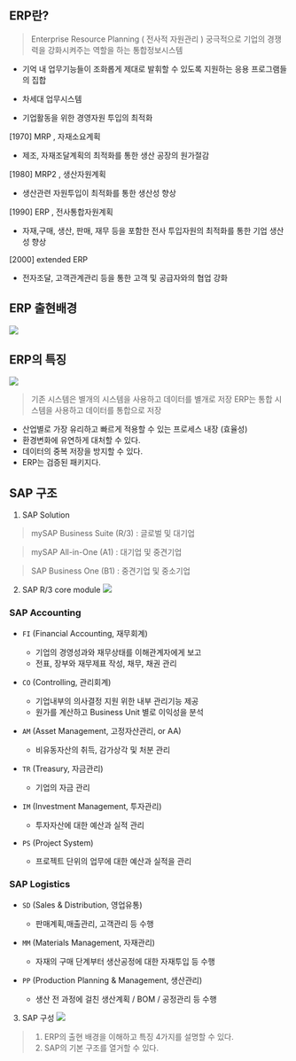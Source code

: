 ## ERP란? 
> Enterprise Resource Planning ( 전사적 자원관리 )
> 궁극적으로 기업의 경쟁력을 강화시켜주는 역할을 하는 통합정보시스템

- 기억 내 업무기능들이 조화롭게 제대로 발휘할 수 있도록 지원하는 응용 프로그램들의 집합

- 차세대 업무시스템

- 기업활동을 위한 경영자원 투입의 최적화

 

[1970]  MRP , 자재소요계획
- 제조, 자재조달계획의 최적화를 통한 생산 공장의 원가절감

[1980]  MRP2 , 생산자원계획
- 생산관련 자원투입이 최적화를 통한 생산성 향상

[1990]  ERP , 전사통합자원계획
- 자재,구매, 생산, 판매, 재무 등을 포함한 전사 투입자원의 최적화를 통한 기업 생산성 향상

 [2000]  extended ERP
- 전자조달, 고객관계관리 등을 통한 고객 및 공급자와의 협업 강화

 

 

## ERP 출현배경
![](https://img1.daumcdn.net/thumb/R1280x0/?scode=mtistory2&fname=https%3A%2F%2Fblog.kakaocdn.net%2Fdn%2Fk8uOv%2FbtrUImIvq4g%2FxPkPCZQKvFppQAHIKU7saK%2Fimg.png)
 
## ERP의 특징
![](https://img1.daumcdn.net/thumb/R1280x0/?scode=mtistory2&fname=https%3A%2F%2Fblog.kakaocdn.net%2Fdn%2FbFOkqd%2FbtrUIlv6fHQ%2FJktvNU89d86nTi4QrEH7F0%2Fimg.png)

> 기존 시스템은 별개의 시스템을 사용하고 데이터를 별개로 저장
> ERP는 통합 시스템을 사용하고 데이터를 통합으로 저장

- 산업별로 가장 유리하고 빠르게 적용할 수 있는 프로세스 내장 (효율성)
- 환경변화에 유연하게 대처할 수 있다.
- 데이터의 중복 저장을 방지할 수 있다. 
- ERP는 검증된 패키지다.

## SAP 구조
1. SAP Solution

> mySAP Business Suite (R/3) : 글로벌 및 대기업

> mySAP All-in-One (A1) : 대기업 및 중견기업

> SAP Business One (B1) : 중견기업 및 중소기업

 

2. SAP R/3 core module
![](https://img1.daumcdn.net/thumb/R1280x0/?scode=mtistory2&fname=https%3A%2F%2Fblog.kakaocdn.net%2Fdn%2FbuYnEl%2FbtrUOLGDm23%2FwJpZnMK4LkIrMVYzZbeJ91%2Fimg.png)

### SAP Accounting
- `FI` (Financial Accounting, 재무회계)
    - 기업의 경영성과와 재무상태를 이해관계자에게 보고 
    - 전표, 장부와 재무제표 작성, 채무, 채권 관리

- `CO` (Controlling, 관리회계)
    - 기업내부의 의사결정 지원 위한 내부 관리기능 제공
    - 원가를 계산하고 Business Unit 별로 이익성을 분석

- `AM` (Asset Management, 고정자산관리, or AA)
    - 비유동자산의 취득, 감가상각 및 처분 관리

- `TR` (Treasury, 자금관리)
    - 기업의 자금 관리

- `IM` (Investment Management, 투자관리)
    - 투자자산에 대한 예산과 실적 관리

- `PS` (Project System)
    - 프로젝트 단위의 업무에 대한 예산과 실적을 관리

### SAP Logistics
- `SD` (Sales & Distribution, 영업유통)
    - 판매계획,매출관리, 고객관리 등 수행

- `MM` (Materials Management, 자재관리)
    - 자재의 구매 단계부터 생산공정에 대한 자재투입 등 수행

- `PP` (Production Planning & Management, 생산관리)
    - 생산 전 과정에 걸친 생산계획 / BOM / 공정관리 등 수행
 

3. SAP 구성
![](https://img1.daumcdn.net/thumb/R1280x0/?scode=mtistory2&fname=https%3A%2F%2Fblog.kakaocdn.net%2Fdn%2FrRVLc%2FbtrUKm88JeJ%2FZKRXnPZ6pQkYYxD3SykEeK%2Fimg.png)


> 1. ERP의 출현 배경을 이해하고 특징 4가지를 설명할 수 있다.
> 2. SAP의 기본 구조를 열거할 수 있다.
